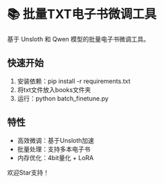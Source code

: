 # 📚 批量TXT电子书微调工具

基于 Unsloth 和 Qwen 模型的批量电子书微调工具。

## 快速开始
1. 安装依赖：pip install -r requirements.txt
2. 将txt文件放入books文件夹  
3. 运行：python batch_finetune.py

## 特性
- 高效微调：基于Unsloth加速
- 批量处理：支持多本电子书
- 内存优化：4bit量化 + LoRA

欢迎Star支持！
